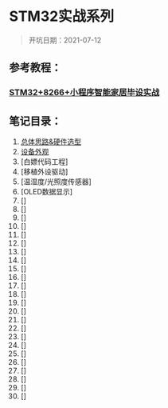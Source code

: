 # STM32实战系列

> 开坑日期：2021-07-12

## 参考教程：
### [STM32+8266+小程序智能家居毕设实战](https://www.bilibili.com/video/BV1ae411W7yD?p=1)

## 笔记目录：

1. [总体思路&硬件选型](./1_总体思路&硬件选型.md)
2. [设备外观](2_设备外观.md)
3. [白嫖代码工程]
4. [移植外设驱动]
5. [温湿度/光照度传感器]
6. [OLED数据显示]
7. []
8. []
9. []
10. []
11. []
12. []
13. []
14. []
15. []
16. []
17. []
18. []
19. []
20. []
21. []
22. []
23. []
24. []
25. []
26. []
27. []
28. []
29. []
30. []